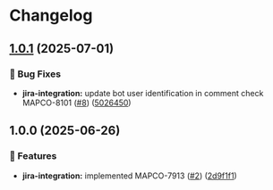 # Changelog

## [1.0.1](https://github.com/MapColonies/javascript-github-actions/compare/jira-integration-v1.0.0...jira-integration-v1.0.1) (2025-07-01)


### 🐛 Bug Fixes

* **jira-integration:** update bot user identification in comment check MAPCO-8101 ([#8](https://github.com/MapColonies/javascript-github-actions/issues/8)) ([5026450](https://github.com/MapColonies/javascript-github-actions/commit/5026450fd59cf8c7a82a5c448e4e5857d3bf2ba9))

## 1.0.0 (2025-06-26)


### 🎉 Features

* **jira-integration:** implemented MAPCO-7913 ([#2](https://github.com/MapColonies/javascript-github-actions/issues/2)) ([2d9f1f1](https://github.com/MapColonies/javascript-github-actions/commit/2d9f1f194f86a6b817b84626e1e4079c9072bda0))
